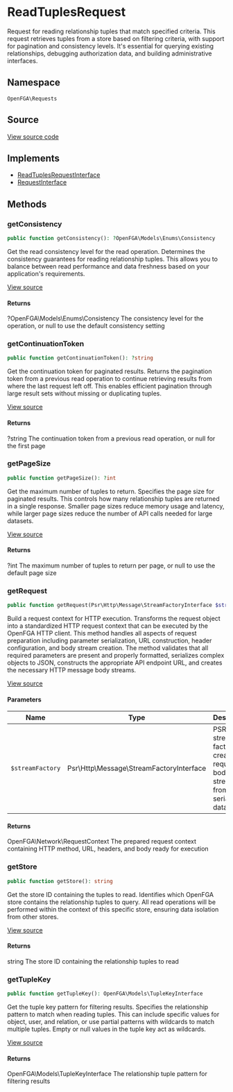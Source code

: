# ReadTuplesRequest

Request for reading relationship tuples that match specified criteria. This request retrieves tuples from a store based on filtering criteria, with support for pagination and consistency levels. It&#039;s essential for querying existing relationships, debugging authorization data, and building administrative interfaces.

## Namespace
`OpenFGA\Requests`

## Source
[View source code](https://github.com/evansims/openfga-php/blob/main/src/Requests/ReadTuplesRequest.php)

## Implements
* [ReadTuplesRequestInterface](ReadTuplesRequestInterface.md)
* [RequestInterface](RequestInterface.md)



## Methods
### getConsistency


```php
public function getConsistency(): ?OpenFGA\Models\Enums\Consistency
```

Get the read consistency level for the read operation. Determines the consistency guarantees for reading relationship tuples. This allows you to balance between read performance and data freshness based on your application&#039;s requirements.

[View source](https://github.com/evansims/openfga-php/blob/main/src/Requests/ReadTuplesRequest.php#L71)


#### Returns
?OpenFGA\Models\Enums\Consistency
 The consistency level for the operation, or null to use the default consistency setting

### getContinuationToken


```php
public function getContinuationToken(): ?string
```

Get the continuation token for paginated results. Returns the pagination token from a previous read operation to continue retrieving results from where the last request left off. This enables efficient pagination through large result sets without missing or duplicating tuples.

[View source](https://github.com/evansims/openfga-php/blob/main/src/Requests/ReadTuplesRequest.php#L80)


#### Returns
?string
 The continuation token from a previous read operation, or null for the first page

### getPageSize


```php
public function getPageSize(): ?int
```

Get the maximum number of tuples to return. Specifies the page size for paginated results. This controls how many relationship tuples are returned in a single response. Smaller page sizes reduce memory usage and latency, while larger page sizes reduce the number of API calls needed for large datasets.

[View source](https://github.com/evansims/openfga-php/blob/main/src/Requests/ReadTuplesRequest.php#L89)


#### Returns
?int
 The maximum number of tuples to return per page, or null to use the default page size

### getRequest


```php
public function getRequest(Psr\Http\Message\StreamFactoryInterface $streamFactory): OpenFGA\Network\RequestContext
```

Build a request context for HTTP execution. Transforms the request object into a standardized HTTP request context that can be executed by the OpenFGA HTTP client. This method handles all aspects of request preparation including parameter serialization, URL construction, header configuration, and body stream creation. The method validates that all required parameters are present and properly formatted, serializes complex objects to JSON, constructs the appropriate API endpoint URL, and creates the necessary HTTP message body streams.

[View source](https://github.com/evansims/openfga-php/blob/main/src/Requests/ReadTuplesRequest.php#L100)

#### Parameters
| Name | Type | Description |
|------|------|-------------|
| `$streamFactory` | Psr\Http\Message\StreamFactoryInterface | PSR-7 stream factory for creating request body streams from serialized data |

#### Returns
OpenFGA\Network\RequestContext
 The prepared request context containing HTTP method, URL, headers, and body ready for execution

### getStore


```php
public function getStore(): string
```

Get the store ID containing the tuples to read. Identifies which OpenFGA store contains the relationship tuples to query. All read operations will be performed within the context of this specific store, ensuring data isolation from other stores.

[View source](https://github.com/evansims/openfga-php/blob/main/src/Requests/ReadTuplesRequest.php#L122)


#### Returns
string
 The store ID containing the relationship tuples to read

### getTupleKey


```php
public function getTupleKey(): OpenFGA\Models\TupleKeyInterface
```

Get the tuple key pattern for filtering results. Specifies the relationship pattern to match when reading tuples. This can include specific values for object, user, and relation, or use partial patterns with wildcards to match multiple tuples. Empty or null values in the tuple key act as wildcards.

[View source](https://github.com/evansims/openfga-php/blob/main/src/Requests/ReadTuplesRequest.php#L131)


#### Returns
OpenFGA\Models\TupleKeyInterface
 The relationship tuple pattern for filtering results

